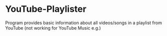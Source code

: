# YouTube-Playlister
Program provides basic information about all videos/songs in a playlist from YouTube (not working for YouTube Music e.g.)
